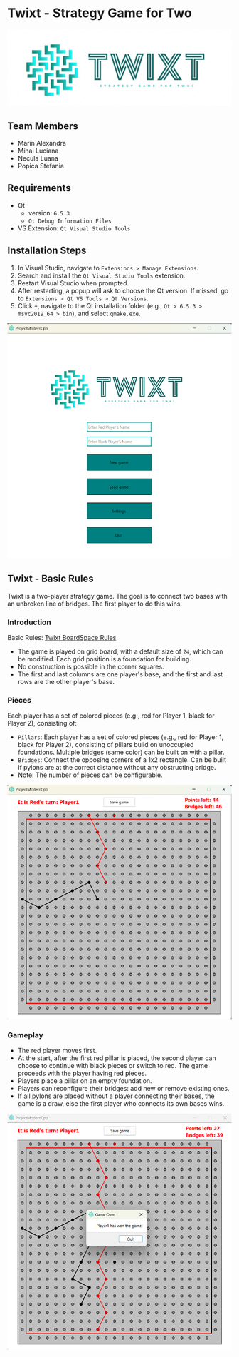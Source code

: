 # Twixt - Strategy Game for Two
![Logo](ProjectModernCpp/ProjectModernCpp/Resources/twixt.jpg)
## Team Members
- Marin Alexandra
- Mihai Luciana
- Necula Luana
- Popica Stefania

## Requirements
- Qt 
     - version: `6.5.3`
     - `Qt Debug Information Files`
- VS Extension: `Qt Visual Studio Tools`

## Installation Steps
1. In Visual Studio, navigate to `Extensions > Manage Extensions`.
2. Search and install the `Qt Visual Studio Tools` extension.
3. Restart Visual Studio when prompted.
4. After restarting, a popup will ask to choose the Qt version. If missed, go to `Extensions > Qt VS Tools > Qt Versions`.
5. Click `+`, navigate to the Qt installation folder (e.g., `Qt > 6.5.3 > msvc2019_64 > bin`), and select `qmake.exe`.

![Menu](ProjectModernCpp/ProjectModernCpp/Resources/menu.png)

## Twixt - Basic Rules
Twixt is a two-player strategy game. The goal is to connect two bases with an unbroken line of bridges. The first player to do this wins.

### Introduction
Basic Rules: [Twixt BoardSpace Rules](https://www.boardspace.net/twixt/english/rules.html)

- The game is played on grid board, with a default size of `24`, which can be modified. Each grid position is a foundation for building.
- No construction is possible in the corner squares.
- The first and last columns are one player's base, and the first and last rows are the other player's base.

### Pieces
Each player has a set of colored pieces (e.g., red for Player 1, black for Player 2), consisting of:
- `Pillars`: Each player has a set of colored pieces (e.g., red for Player 1, black for Player 2), consisting of pillars bulid on unoccupied foundations. Multiple bridges (same color) can be built on with a pillar.
- `Bridges`: Connect the opposing corners of a 1x2 rectangle. Can be built if pylons are at the correct distance without any obstructing bridge.
- Note: The number of pieces can be configurable.

![game](ProjectModernCpp/ProjectModernCpp/Resources/game.png)

### Gameplay
- The red player moves first.
- At the start, after the first red pillar is placed, the second player can choose to continue with black pieces or switch to red. The game proceeds with the player having red pieces.
- Players place a pillar on an empty foundation.
- Players can reconfigure their bridges: add new or remove existing ones.
- If all pylons are placed without a player connecting their bases, the game is a draw, else the first player who connects its own bases wins.

![Win](ProjectModernCpp/ProjectModernCpp/Resources/win.png)

